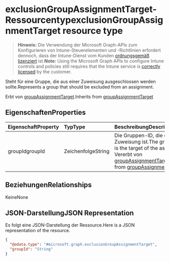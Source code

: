 # <a name="exclusiongroupassignmenttarget-resource-type"></a><span data-ttu-id="2693d-101">exclusionGroupAssignmentTarget-Ressourcentyp</span><span class="sxs-lookup"><span data-stu-id="2693d-101">exclusionGroupAssignmentTarget resource type</span></span>

> <span data-ttu-id="2693d-102">**Hinweis:** Die Verwendung der Microsoft Graph-APIs zum Konfigurieren von Intune-Steuerelementen und -Richtlinien erfordert dennoch, dass der Intune-Dienst vom Kunden [ordnungsgemäß lizenziert](https://go.microsoft.com/fwlink/?linkid=839381) ist.</span><span class="sxs-lookup"><span data-stu-id="2693d-102">**Note:** Using the Microsoft Graph APIs to configure Intune controls and policies still requires that the Intune service is [correctly licensed](https://go.microsoft.com/fwlink/?linkid=839381) by the customer.</span></span>

<span data-ttu-id="2693d-103">Steht für eine Gruppe, die aus einer Zuweisung ausgeschlossen werden sollte.</span><span class="sxs-lookup"><span data-stu-id="2693d-103">Represents a group that should be excluded from an assignment.</span></span>

<span data-ttu-id="2693d-104">Erbt von [groupAssignmentTarget](../resources/intune_companyterms_groupassignmenttarget.md).</span><span class="sxs-lookup"><span data-stu-id="2693d-104">Inherits from [groupAssignmentTarget](../resources/intune_companyterms_groupassignmenttarget.md)</span></span>

## <a name="properties"></a><span data-ttu-id="2693d-105">Eigenschaften</span><span class="sxs-lookup"><span data-stu-id="2693d-105">Properties</span></span>
|<span data-ttu-id="2693d-106">Eigenschaft</span><span class="sxs-lookup"><span data-stu-id="2693d-106">Property</span></span>|<span data-ttu-id="2693d-107">Typ</span><span class="sxs-lookup"><span data-stu-id="2693d-107">Type</span></span>|<span data-ttu-id="2693d-108">Beschreibung</span><span class="sxs-lookup"><span data-stu-id="2693d-108">Description</span></span>|
|:---|:---|:---|
|<span data-ttu-id="2693d-109">groupId</span><span class="sxs-lookup"><span data-stu-id="2693d-109">groupId</span></span>|<span data-ttu-id="2693d-110">Zeichenfolge</span><span class="sxs-lookup"><span data-stu-id="2693d-110">String</span></span>|<span data-ttu-id="2693d-111">Die Gruppen-ID, die das Ziel der Zuweisung ist.</span><span class="sxs-lookup"><span data-stu-id="2693d-111">The group Id that is the target of the assignment.</span></span> <span data-ttu-id="2693d-112">Vererbt von [groupAssignmentTarget](../resources/intune_companyterms_groupassignmenttarget.md).</span><span class="sxs-lookup"><span data-stu-id="2693d-112">Inherited from [groupAssignmentTarget](../resources/intune_companyterms_groupassignmenttarget.md)</span></span>|

## <a name="relationships"></a><span data-ttu-id="2693d-113">Beziehungen</span><span class="sxs-lookup"><span data-stu-id="2693d-113">Relationships</span></span>
<span data-ttu-id="2693d-114">Keine</span><span class="sxs-lookup"><span data-stu-id="2693d-114">None</span></span>
## <a name="json-representation"></a><span data-ttu-id="2693d-115">JSON-Darstellung</span><span class="sxs-lookup"><span data-stu-id="2693d-115">JSON Representation</span></span>
<span data-ttu-id="2693d-116">Es folgt eine JSON-Darstellung der Ressource.</span><span class="sxs-lookup"><span data-stu-id="2693d-116">Here is a JSON representation of the resource.</span></span>
<!-- {
  "blockType": "resource",
  "keyProperty": "id",
  "@odata.type": "microsoft.graph.exclusionGroupAssignmentTarget"
}
-->
``` json
{
  "@odata.type": "#microsoft.graph.exclusionGroupAssignmentTarget",
  "groupId": "String"
}
```




